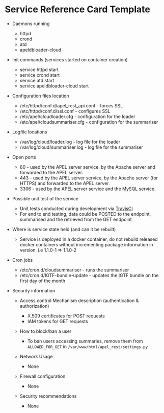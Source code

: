 # Service Reference Card Template

* Daemons running
  * httpd
  * crond
  * atd
  * apeldbloader-cloud

* Init commands (services started on container creation)
  * service httpd start
  * service crond start
  * service atd start
  * service apeldbloader-cloud start

* Configuration files location
  * /etc/httpd/conf.d/apel_rest_api.conf - forces SSL
  * /etc/httpd/conf.d/ssl.conf - configures SSL
  * /etc/apel/cloudloader.cfg - configuration for the loader
  * /etc/apel/cloudsummariser.cfg - configuration for the summariser

* Logfile locations
  * /var/log/cloud/loader.log - log file for the loader
  * /var/log/cloud/summariser.log - log file for the summariser

* Open ports
  * 80 - used by the APEL server service, by the Apache server and forwarded to the APEL server.
  * 443 - used by the APEL server service, by the Apache server (for HTTPS) and forwarded to the APEL server.
  * 3306 - used by the APEL server service and the MySQL service.

* Possible unit test of the service
  * Unit tests conducted during development via [TravisCI](https://travis-ci.org/apel/rest)
  * For end to end testing, data could be POSTED to the endpoint, summarised and the retrieved from the GET endpoint

* Where is service state held (and can it be rebuilt)
  * Service is deployed in a docker container, do not rebuild released docker containers without incrementing package information in version, i.e 1.1.0-1 => 1.1.0-2

* Cron jobs
  * /etc/cron.d/cloudsummariser - runs the summariser
  * /etc/cron.d/IGTF-bundle-update - updates the IGTF bundle on the first day of the month

* Security information
  * Access control Mechanism description (authentication & authorization)
    * X.509 certificates for POST requests
    * IAM tokens for GET requests
  
  * How to block/ban a user
    * To ban users accessing summaries, remove them from `ALLOWED_FOR_GET` in `/var/www/html/apel_rest/settings.py`
  
  * Network Usage
    * None
  
  * Firewall configuration
    * None
    
  * Security recommendations
    * None
